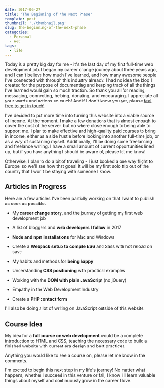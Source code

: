 ```yaml
---
date: 2017-06-27
title: 'The Beginning of the Next Phase'
template: post
thumbnail: './thumbnail.png'
slug: the-beginning-of-the-next-phase
categories:
  - Personal
  - Web
tags:
  - life
---
```


Today is a pretty big day for me - it's the last day of my first full-time web development job. I began my career change journey about three years ago, and I can't believe how much I've learned, and how many awesome people I've connected with through this industry already. I had no idea the blog I created for the purpose of documenting and keeping track of all the things I've learned would gain so much traction. So thank you all for reading, messaging, connecting, helping, donating, and encouraging. I appreciate all your words and actions so much! And if I don't know you yet, please [feel free to get in touch!](https://www.taniarascia.com/contact)

I've decided to put more time into turning this website into a viable source of income. At the moment, I make a few donations that is almost enough to cover the cost of the server, but no where close enough to being able to support me. I plan to make effective and high-quality paid courses to bring in income, either as a side hustle before looking into another full-time job, or as a way of sustaining myself. Additionally, I'll be doing some freelancing and freelance writing. I have a small amount of current opportunities lined up, but if you have anything I should be aware of, please let me know!

Otherwise, I plan to do a bit of traveling - I just booked a one way flight to Europe, so we'll see how that goes! It will be my first solo trip out of the country that I won't be staying with someone I know.

## Articles in Progress

Here are a few articles I've been partially working on that I want to publish as soon as possible.

- My **career change story**, and the journey of getting my first web development job

- A list of bloggers and **web developers I follow** in 2017

- **Node and npm installations** for Mac and Windows

- Create a **Webpack setup to compile ES6** and Sass with hot reload on save

- My habits and methods for **being happy**

- Understanding **CSS positioning** with practical examples

- Working with the **DOM with plain JavaScript** (no jQuery)

- Empathy in the Web Development Industry

- Create a **PHP contact form**

I'll also be doing a lot of writing on JavaScript outside of this website.

## Course Idea

My idea for a **full course on web development** would be a complete introduction to HTML and CSS, teaching the necessary code to build a finished website with current era design and best practices.

Anything you would like to see a course on, please let me know in the comments.

I'm excited to begin this next step in my life's journey! No matter what happens, whether I succeed in this venture or fail, I know I'll learn valuable things about myself and continuously grow in the career I love.
